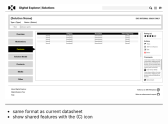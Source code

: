 ![features](images/features.png)

---

- same format as current datasheet
- show shared features with the (C) icon